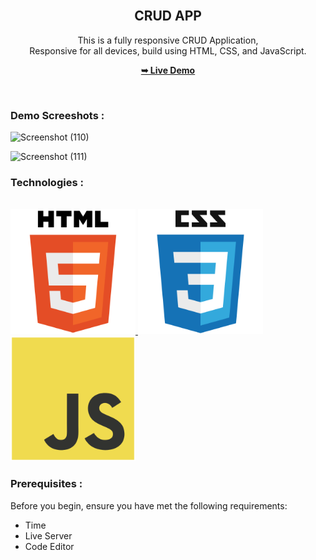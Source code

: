 <div align="center">

  <br />

  <h2 align="center">CRUD APP</h2>

  This is a fully responsive CRUD Application, <br />Responsive for all devices, build using HTML, CSS, and JavaScript.

  <a href="https://your-notes-crud-app.netlify.app/"><strong>➥ Live Demo</strong></a>

</div>

<br />

### Demo Screeshots :
![Screenshot (110)](https://github.com/RushiCoder/your_notes/assets/114005115/077c0fdf-bb63-4d01-bb19-8b6bd3df7b24)


![Screenshot (111)](https://github.com/RushiCoder/your_notes/assets/114005115/08272c1b-dd33-4109-9c9c-c9223ad4f123)



### Technologies :
<br/>
<a href="https://www.w3.org/html/" target="_blank" rel="noreferrer" > <img src="https://raw.githubusercontent.com/devicons/devicon/master/icons/html5/html5-original-wordmark.svg" alt="html5" width="200" height="200" /> </a>
<a href="https://www.w3schools.com/css/" target="_blank" rel="noreferrer" > <img src="https://raw.githubusercontent.com/devicons/devicon/master/icons/css3/css3-original-wordmark.svg" alt="css3" width="200" height="200" /> </a>
 <a href="https://developer.mozilla.org/en-US/docs/Web/JavaScript" target="_blank" rel="noreferrer"> <img src="https://raw.githubusercontent.com/devicons/devicon/master/icons/javascript/javascript-original.svg" alt="javascript" width="200" height="200"/> </a>


### Prerequisites :

Before you begin, ensure you have met the following requirements:

* Time
* Live Server
* Code Editor
